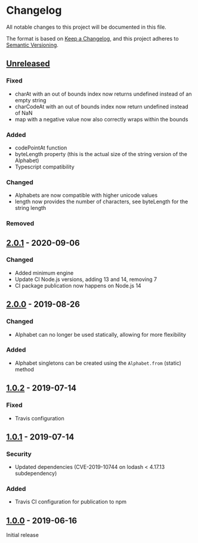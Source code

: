 # Changelog

All notable changes to this project will be documented in this file.

The format is based on [Keep a Changelog](https://keepachangelog.com/en/1.0.0/),
and this project adheres to [Semantic Versioning](https://semver.org/spec/v2.0.0.html).

## [Unreleased]

### Fixed

- charAt with an out of bounds index now returns undefined instead of an empty string
- charCodeAt with an out of bounds index now return undefined instead of NaN
- map with a negative value now also correctly wraps within the bounds

### Added

- codePointAt function
- byteLength property (this is the actual size of the string version of the Alphabet)
- Typescript compatibility

### Changed

- Alphabets are now compatible with higher unicode values
- length now provides the number of characters, see byteLength for the string length

### Removed

## [2.0.1] - 2020-09-06

### Changed

- Added minimum engine
- Update CI Node.js versions, adding 13 and 14, removing 7
- CI package publication now happens on Node.js 14

## [2.0.0] - 2019-08-26

### Changed

- Alphabet can no longer be used statically, allowing for more flexibility

### Added

- Alphabet singletons can be created using the `Alphabet.from` (static) method

## [1.0.2] - 2019-07-14

### Fixed

- Travis configuration

## [1.0.1] - 2019-07-14

### Security

- Updated dependencies (CVE-2019-10744 on lodash < 4.17.13 subdependency)

### Added

- Travis CI configuration for publication to npm

## [1.0.0] - 2019-06-16

Initial release

[unreleased]: https://github.com/olivierlacan/keep-a-changelog/compare/v2.0.1...HEAD
[2.0.1]: https://github.com/konfirm/node-alphabet/compare/v2.0.0...v2.0.1
[2.0.0]: https://github.com/konfirm/node-alphabet/compare/v1.0.2...v2.0.0
[1.0.2]: https://github.com/konfirm/node-alphabet/compare/v1.0.1...v1.0.2
[1.0.1]: https://github.com/konfirm/node-alphabet/compare/v1.0.0...v1.0.1
[1.0.0]: https://github.com/konfirm/node-alphabet/releases/tag/v1.0.0
